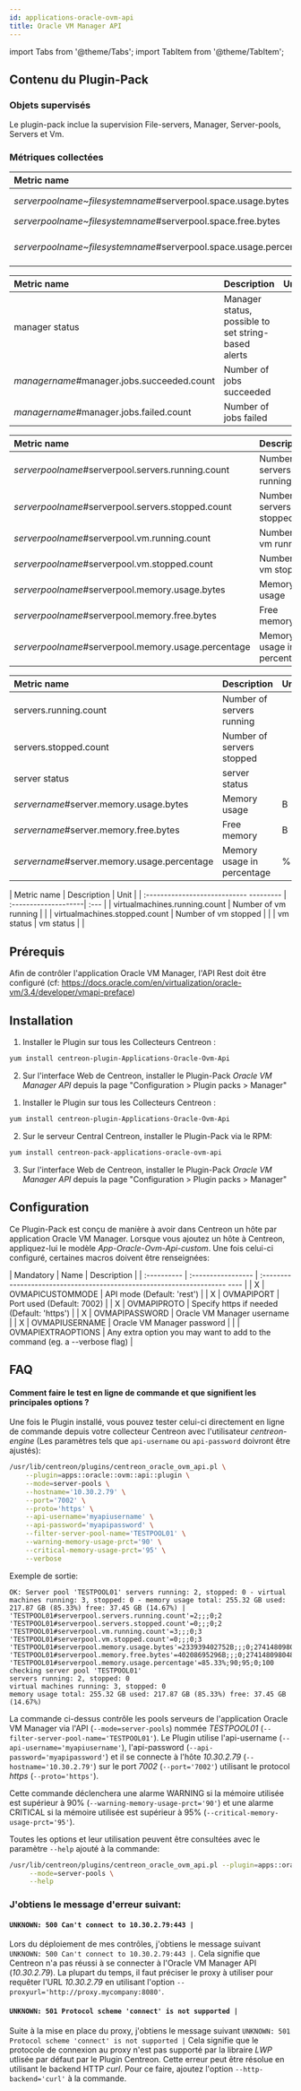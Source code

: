 ```yaml
---
id: applications-oracle-ovm-api
title: Oracle VM Manager API
---
```

import Tabs from '@theme/Tabs';
import TabItem from '@theme/TabItem';


## Contenu du Plugin-Pack

### Objets supervisés

Le plugin-pack inclue la supervision File-servers, Manager, Server-pools, Servers et Vm.

### Métriques collectées

<Tabs groupId="sync">
<TabItem value="Fileservers" label="Fileservers">

| Metric name                                                         | Description               | Unit |
| :------------------------------------------------------------------ | :------------------------ | :--- |
| *serverpoolname*~*filesystemname*#serverpool.space.usage.bytes      | Space usage               | B    |
| *serverpoolname*~*filesystemname*#serverpool.space.free.bytes       | Free space                | B    |
| *serverpoolname*~*filesystemname*#serverpool.space.usage.percentage | Space usage in percentage | %    |

</TabItem>
<TabItem value="Manager" label="Manager">

| Metric name                                | Description                                          | Unit |
| :----------------------------------------- | :--------------------------------------------------- | :--- |
| manager status                             | Manager status, possible to set string-based alerts  |      |
| *managername*#manager.jobs.succeeded.count | Number of jobs succeeded                             |      |
| *managername*#manager.jobs.failed.count    | Number of jobs failed                                |      |

</TabItem>
<TabItem value="Serverpools" label="Serverpools">

| Metric name                                         | Description                | Unit |
|:--------------------------------------------------- |:-------------------------- | :--- |
| *serverpoolname*#serverpool.servers.running.count   | Number of servers running  |      |
| *serverpoolname*#serverpool.servers.stopped.count   | Number of servers stopped  |      |
| *serverpoolname*#serverpool.vm.running.count        | Number of vm running       |      |
| *serverpoolname*#serverpool.vm.stopped.count        | Number of vm stopped       |      |
| *serverpoolname*#serverpool.memory.usage.bytes      | Memory usage               | B    |
| *serverpoolname*#serverpool.memory.free.bytes       | Free memory                | B    |
| *serverpoolname*#serverpool.memory.usage.percentage | Memory usage in percentage | %    |

</TabItem>
<TabItem value="Servers" label="Servers">

| Metric name                                 | Description                | Unit |
| :------------------------------------------ | :------------------------- | :--- |
| servers.running.count                       | Number of servers running  |      |
| servers.stopped.count                       | Number of servers stopped  |      |
| server status                               | server status              |      |
| *servername*#server.memory.usage.bytes      | Memory usage               | B    |
| *servername*#server.memory.free.bytes       | Free memory                | B    |
| *servername*#server.memory.usage.percentage | Memory usage in percentage | %    |

</TabItem>
<TabItem value="Vm" label="Vm">

| Metric name                             | Description          | Unit |
| :---------------------------- --------- | :--------------------| :--- |
| virtualmachines.running.count           | Number of vm running |      |
| virtualmachines.stopped.count           | Number of vm stopped |      |
| vm status                               | vm status            |      |

</TabItem>
</Tabs>

## Prérequis

Afin de contrôler l'application Oracle VM Manager, l'API Rest doit être configuré (cf: https://docs.oracle.com/en/virtualization/oracle-vm/3.4/developer/vmapi-preface)

## Installation

<Tabs groupId="sync">
<TabItem value="Online IMP Licence & IT100 Editions" label="Online IMP Licence & IT100 Editions">

1. Installer le Plugin sur tous les Collecteurs Centreon :

```bash
yum install centreon-plugin-Applications-Oracle-Ovm-Api
```

2. Sur l'interface Web de Centreon, installer le Plugin-Pack *Oracle VM Manager API* depuis la page "Configuration > Plugin packs > Manager"

</TabItem>
<TabItem value="Offline IMP License" label="Offline IMP License">

1. Installer le Plugin sur tous les Collecteurs Centreon :

```bash
yum install centreon-plugin-Applications-Oracle-Ovm-Api
```

2. Sur le serveur Central Centreon, installer le Plugin-Pack via le RPM:

```bash
yum install centreon-pack-applications-oracle-ovm-api
```

3. Sur l'interface Web de Centreon, installer le Plugin-Pack *Oracle VM Manager API* depuis la page "Configuration > Plugin packs > Manager"

</TabItem>
</Tabs>

## Configuration

Ce Plugin-Pack est conçu de manière à avoir dans Centreon un hôte par application Oracle VM Manager.
Lorsque vous ajoutez un hôte à Centreon, appliquez-lui le modèle *App-Oracle-Ovm-Api-custom*. 
Une fois celui-ci configuré, certaines macros doivent être renseignées:

| Mandatory   | Name               | Description                                                                |
| :---------- | :----------------- | :-------------------------------------------------------------------- ---- |
| X           | OVMAPICUSTOMMODE   | API mode (Default: 'rest')                                                 |
| X           | OVMAPIPORT         | Port used (Default: 7002)                                                  |
| X           | OVMAPIPROTO        | Specify https if needed (Default: 'https')                                 |
| X           | OVMAPIPASSWORD     | Oracle VM Manager username                                                 |
| X           | OVMAPIUSERNAME     | Oracle VM Manager password                                                 |
|             | OVMAPIEXTRAOPTIONS | Any extra option you may want to add to the command (eg. a --verbose flag) |

## FAQ

#### Comment faire le test en ligne de commande et que signifient les principales options ?

Une fois le Plugin installé, vous pouvez tester celui-ci directement en ligne de commande depuis votre collecteur Centreon avec l'utilisateur *centreon-engine*
(Les paramètres tels que ```api-username``` ou ```api-password``` doivront être ajustés):

```bash
/usr/lib/centreon/plugins/centreon_oracle_ovm_api.pl \
    --plugin=apps::oracle::ovm::api::plugin \
    --mode=server-pools \
    --hostname='10.30.2.79' \
    --port='7002' \
    --proto='https' \
    --api-username='myapiusername' \
    --api-password='myapipassword' \
    --filter-server-pool-name='TESTPOOL01' \
    --warning-memory-usage-prct='90' \
    --critical-memory-usage-prct='95' \
    --verbose
```

Exemple de sortie:
```
OK: Server pool 'TESTPOOL01' servers running: 2, stopped: 0 - virtual machines running: 3, stopped: 0 - memory usage total: 255.32 GB used: 217.87 GB (85.33%) free: 37.45 GB (14.67%) | 'TESTPOOL01#serverpool.servers.running.count'=2;;;0;2 'TESTPOOL01#serverpool.servers.stopped.count'=0;;;0;2 'TESTPOOL01#serverpool.vm.running.count'=3;;;0;3 'TESTPOOL01#serverpool.vm.stopped.count'=0;;;0;3 'TESTPOOL01#serverpool.memory.usage.bytes'=233939402752B;;;0;274148098048 'TESTPOOL01#serverpool.memory.free.bytes'=40208695296B;;;0;274148098048 'TESTPOOL01#serverpool.memory.usage.percentage'=85.33%;90;95;0;100
checking server pool 'TESTPOOL01'
servers running: 2, stopped: 0
virtual machines running: 3, stopped: 0
memory usage total: 255.32 GB used: 217.87 GB (85.33%) free: 37.45 GB (14.67%)
```

La commande ci-dessus contrôle les pools serveurs de l'application Oracle VM Manager via l'API (```--mode=server-pools```) nommée *TESTPOOL01* (```--filter-server-pool-name='TESTPOOL01'```).
Le Plugin utilise l'api-username (```--api-username='myapiusername'```), l'api-password (```--api-password='myapipassword'```)
et il se connecte à l'hôte _10.30.2.79_ (```--hostname='10.30.2.79'```) sur le port _7002_ (```--port='7002'```) utilisant le protocol _https_ (```--proto='https'```).

Cette commande déclenchera une alarme WARNING si la mémoire utilisée est supérieur à 90% (```--warning-memory-usage-prct='90'```)
et une alarme CRITICAL si la mémoire utilisée est supérieur à 95% (```--critical-memory-usage-prct='95'```).

Toutes les options et leur utilisation peuvent être consultées avec le paramètre ```--help``` ajouté à la commande:

```bash
/usr/lib/centreon/plugins/centreon_oracle_ovm_api.pl --plugin=apps::oracle::ovm::api::plugin \
     --mode=server-pools \
     --help
```

### J'obtiens le message d'erreur suivant: 

#### ```UNKNOWN: 500 Can't connect to 10.30.2.79:443 |```

Lors du déploiement de mes contrôles, j'obtiens le message suivant ```UNKNOWN: 500 Can't connect to 10.30.2.79:443 |```.
Cela signifie que Centreon n'a pas réussi à se connecter à l'Oracle VM Manager API (*10.30.2.79*).
La plupart du temps, il faut préciser le proxy à utiliser pour requêter l'URL *10.30.2.79* en utilisant l'option ```--proxyurl='http://proxy.mycompany:8080'```.

#### ```UNKNOWN: 501 Protocol scheme 'connect' is not supported |```

Suite à la mise en place du proxy, j'obtiens le message suivant ```UNKNOWN: 501 Protocol scheme 'connect' is not supported |```
Cela signifie que le protocole de connexion au proxy n'est pas supporté par la libraire *LWP* utlisée par défaut par le Plugin Centreon.
Cette erreur peut être résolue en utilisant le backend HTTP *curl*. Pour ce faire, ajoutez l'option ```--http-backend='curl'``` à la commande.
